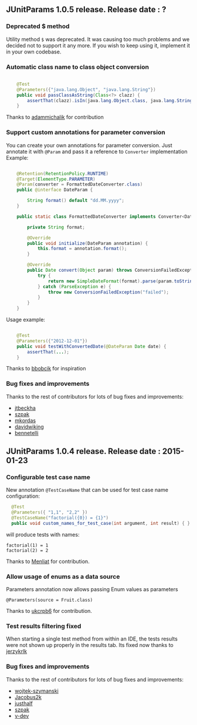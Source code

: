 ## JUnitParams 1.0.5 release. Release date : ?

### Deprecated $ method
Utility method `$` was deprecated. It was causing too much problems and we decided not to support it any more. If you wish to keep using it, implement it in your own codebase.

### Automatic class name to class object conversion

```java

    @Test
    @Parameters({"java.lang.Object", "java.lang.String"})
    public void passClassAsString(Class<?> clazz) {
        assertThat(clazz).isIn(java.lang.Object.class, java.lang.String.class);
    }
```

Thanks to [adammichalik](https://github.com/adammichalik) for contribution

### Support custom annotations for parameter conversion
 
You can create your own annotations for parameter conversion. Just annotate it with `@Param` and pass it a reference to `Converter` implementation
Example:


```java

    @Retention(RetentionPolicy.RUNTIME)
    @Target(ElementType.PARAMETER)
    @Param(converter = FormattedDateConverter.class)
    public @interface DateParam {

        String format() default "dd.MM.yyyy";
    }

    public static class FormattedDateConverter implements Converter<DateParam, Date> {

        private String format;

        @Override
        public void initialize(DateParam annotation) {
            this.format = annotation.format();
        }

        @Override
        public Date convert(Object param) throws ConversionFailedException {
            try {
                return new SimpleDateFormat(format).parse(param.toString());
            } catch (ParseException e) {
                throw new ConversionFailedException("failed");
            }
        }
    }
```

Usage example:

```java

    @Test
    @Parameters({"2012-12-01"})
    public void testWithConvertedDate(@DateParam Date date) {
        assertThat(...);
    }
```

Thanks to [bbobcik](https://github.com/bbobcik) for inspiration

### Bug fixes and improvements

Thanks to the rest of contributors for lots of bug fixes and improvements:

* [jtbeckha](https://github.com/jtbeckha)
* [szpak](https://github.com/szpak)
* [mkordas](https://github.com/mkordas)
* [davidwiking](https://github.com/davidwiking)
* [bennetelli](https://github.com/bennetelli)


## JUnitParams 1.0.4 release. Release date : 2015-01-23

### Configurable test case name
New annotation `@TestCaseName` that can be used for test case name configuration:

```java
  @Test
  @Parameters({ "1,1", "2,2" })
  @TestCaseName("factorial({0}) = {1}")
  public void custom_names_for_test_case(int argument, int result) { }
```

will produce tests with names:

```
factorial(1) = 1
factorial(2) = 2
```

Thanks to [Menliat](https://github.com/Menliat) for contribution.


### Allow usage of enums as a data source

Parameters annotation now allows passing Enum values as parameters

```
@Parameters(source = Fruit.class)
```

Thanks to [ukcrpb6](https://github.com/ukcrpb6) for contribution.


### Test results filtering fixed

When starting a single test method from within an IDE, the tests results were not shown up properly in the results tab.
Its fixed now thanks to [jerzykrlk](https://github.com/jerzykrlk)

### Bug fixes and improvements

Thanks to the rest of contributors for lots of bug fixes and improvements:

* [wojtek-szymanski](https://github.com/wojtek-szymanski)
* [Jacobus2k](https://github.com/Jacobus2k)
* [justhalf](https://github.com/justhalf)
* [szpak](https://github.com/szpak)
* [v-dev](https://github.com/v-dev)
